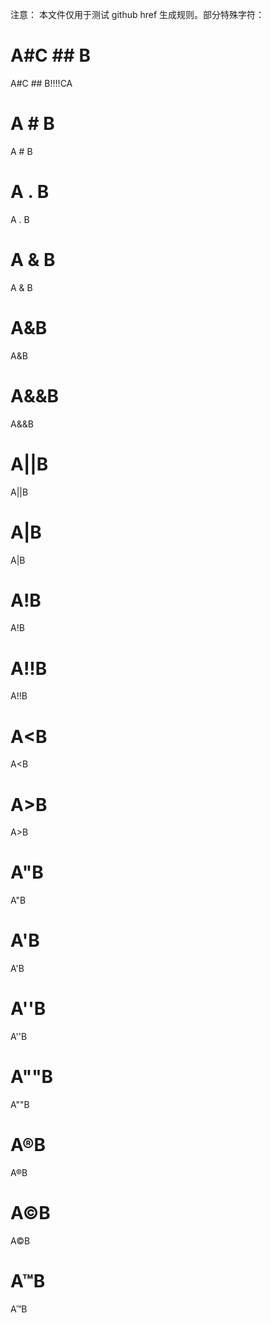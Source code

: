 注意：
本文件仅用于测试 github href 生成规则。部分特殊字符：
# A#C ## B 
A#C ## B!!!!CA
# A # B 
A # B
# A . B
A . B
# A & B 
A & B 
# A&B
A&B
# A&&B
A&&B
# A||B
A||B
# A|B
A|B
# A!B
A!B
# A!!B
A!!B
# A<B
A<B
# A>B
A>B
# A"B
A"B
# A'B
A'B
# A''B
A''B
# A""B
A""B
# A®B
A®B
# A©B
A©B
# A™B
A™B
